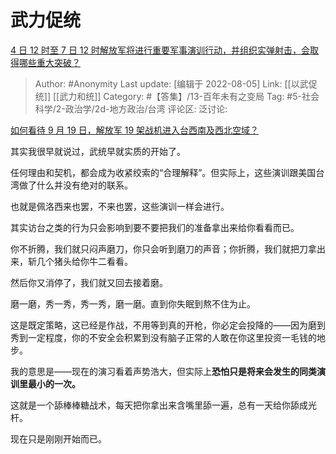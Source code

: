 # 武力促统
[4 日 12 时至 7 日 12 时解放军将进行重要军事演训行动，并组织实弹射击，会取得哪些重大突破？](https://www.zhihu.com/question/546881626/answer/2610477769)

> Author: #Anonymity
> Last update: [编辑于 2022-08-05]
> Link: [[以武促统]] [[武力和统]]
> Category: #【答集】/13-百年未有之变局
> Tag: #5-社会科学/2-政治学/2d-地方政治/台湾
> 评论区:
> 泛讨论:

[如何看待 9 月 19 日，解放军 19 架战机进入台西南及西北空域？](https://www.zhihu.com/question/421919244/answer/1482782469)

其实我很早就说过，武统早就实质的开始了。

任何理由和契机，都会成为收紧绞索的“合理解释”。但实际上，这些演训跟美国台湾做了什么并没有绝对的联系。

也就是佩洛西来也罢，不来也罢，这些演训一样会进行。

其实访台之类的行为只会影响到要不要把我们的准备拿出来给你看看而已。

你不折腾，我们就只闷声磨刀，你只会听到磨刀的声音；你折腾，我们就把刀拿出来，斩几个猪头给你牛二看看。

然后你又消停了，我们就又回去接着磨。

磨一磨，秀一秀，秀一秀，磨一磨。直到你失眠到熬不住为止。

这是既定策略，这已经是作战，不用等到真的开枪，你必定会投降的——因为磨到秀到一定程度，你的不安全会积累到没有脑子正常的人敢在你这里投资一毛钱的地步。

我的意思是——现在的演习看着声势浩大，但实际上**恐怕只是将来会发生的同类演训里最小的一次。**

这就是一个舔棒棒糖战术，每天把你拿出来含嘴里舔一遍，总有一天给你舔成光杆。

现在只是刚刚开始而已。
